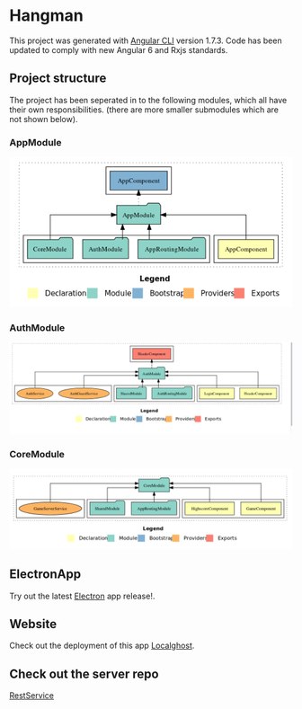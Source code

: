 # Hangman

This project was generated with [Angular CLI](https://github.com/angular/angular-cli) version 1.7.3.
Code has been updated to comply with new Angular 6 and Rxjs standards. 

## Project structure
The project has been seperated in to the following modules, which all have their own responsibilities. (there are more smaller submodules which are not shown below).
### AppModule

![AppModule](https://raw.githubusercontent.com/hold17/Angular-Hangman/master/README_pics/AppModule.png)

### AuthModule

![AuthModule](https://raw.githubusercontent.com/hold17/Angular-Hangman/master/README_pics/AuthModule.png)

### CoreModule

![CoreModule](https://raw.githubusercontent.com/hold17/Angular-Hangman/master/README_pics/CoreModule.png)

## ElectronApp

Try out the latest  [Electron](https://github.com/hold17/Angular-Hangman/releases/tag/v1.0-Release) app release!.

## Website

Check out the deployment of this app  [Localghost](https://localghost.dk).

## Check out the server repo
[RestService](https://github.com/hold17/dist-hangman)

